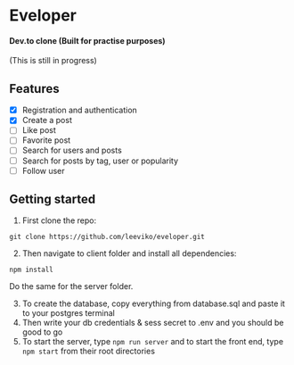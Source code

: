 # Eveloper
#### Dev.to clone (Built for practise purposes)
(This is still in progress)

## Features
- [x] Registration and authentication
- [x] Create a post
- [ ] Like post
- [ ] Favorite post
- [ ] Search for users and posts
- [ ] Search for posts by tag, user or popularity
- [ ] Follow user

## Getting started

1. First clone the repo:
  ```
  git clone https://github.com/leeviko/eveloper.git
  ```

2. Then navigate to client folder and install all dependencies:
  ```
  npm install
  ```
  Do the same for the server folder.
  
3. To create the database, copy everything from database.sql and paste it to your postgres terminal
4. Then write your db credentials & sess secret to .env and you should be good to go
5. To start the server, type ```npm run server``` and to start the front end, type ```npm start``` from their root directories

